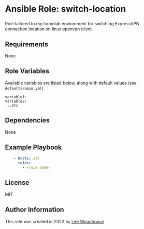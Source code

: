 # Ansible Role: switch-location

### <sub-heading>

Role tailored to my homelab environment for switching ExpressVPN connection location on linux openvpn client

## Requirements

None

## Role Variables

Available variables are listed below, along with default values (see ```defaults/main.yml```)
```shell
variable1:
variable2:
...etc
```
## Dependencies

None

## Example Playbook
```yaml
    - hosts: all
      roles:
        - <role name>
```

## License

MIT

## Author Information

This role was created in 2022 by [Lee Woodhouse](https://www.leewoodhouse.com/)
